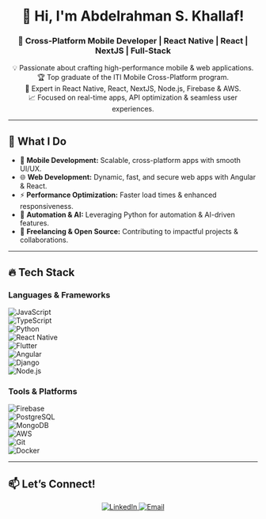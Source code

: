 <h1 align="center">👋 Hi, I'm Abdelrahman S. Khallaf!</h1>  
<h3 align="center">🚀 Cross-Platform Mobile Developer | React Native | React | NextJS | Full-Stack</h3>  

<p align="center">
  💡 Passionate about crafting high-performance mobile & web applications. <br>
  🏆 Top graduate of the ITI Mobile Cross-Platform program. <br>
  🔧 Expert in React Native, React, NextJS, Node.js, Firebase & AWS. <br>
  📈 Focused on real-time apps, API optimization & seamless user experiences.
</p>  

---

## 🚀 **What I Do**
- 📲 **Mobile Development:** Scalable, cross-platform apps with smooth UI/UX.  
- 🌐 **Web Development:** Dynamic, fast, and secure web apps with Angular & React.  
- ⚡ **Performance Optimization:** Faster load times & enhanced responsiveness.  
- 🤖 **Automation & AI:** Leveraging Python for automation & AI-driven features.  
- 💼 **Freelancing & Open Source:** Contributing to impactful projects & collaborations.  

---

## 🔥 **Tech Stack**
### **Languages & Frameworks**
![JavaScript](https://img.shields.io/badge/JavaScript-F7DF1E?style=flat&logo=javascript&logoColor=black)  
![TypeScript](https://img.shields.io/badge/TypeScript-3178C6?style=flat&logo=typescript&logoColor=white)  
![Python](https://img.shields.io/badge/Python-3776AB?style=flat&logo=python&logoColor=white)  
![React Native](https://img.shields.io/badge/React%20Native-61DAFB?style=flat&logo=react&logoColor=black)  
![Flutter](https://img.shields.io/badge/Flutter-02569B?style=flat&logo=flutter&logoColor=white)  
![Angular](https://img.shields.io/badge/Angular-DD0031?style=flat&logo=angular&logoColor=white)  
![Django](https://img.shields.io/badge/Django-092E20?style=flat&logo=django&logoColor=white)  
![Node.js](https://img.shields.io/badge/Node.js-339933?style=flat&logo=node.js&logoColor=white)  

### **Tools & Platforms**
![Firebase](https://img.shields.io/badge/Firebase-FFCA28?style=flat&logo=firebase&logoColor=black)  
![PostgreSQL](https://img.shields.io/badge/PostgreSQL-316192?style=flat&logo=postgresql&logoColor=white)  
![MongoDB](https://img.shields.io/badge/MongoDB-47A248?style=flat&logo=mongodb&logoColor=white)  
![AWS](https://img.shields.io/badge/AWS-232F3E?style=flat&logo=amazon-aws&logoColor=white)  
![Git](https://img.shields.io/badge/Git-F05032?style=flat&logo=git&logoColor=white)  
![Docker](https://img.shields.io/badge/Docker-2496ED?style=flat&logo=docker&logoColor=white)  

---

## 📫 **Let’s Connect!**
<p align="center">
  <a href="https://linkedin.com/in/abdelrahman-khallaf">
    <img src="https://img.shields.io/badge/LinkedIn-Connect-blue?style=for-the-badge&logo=linkedin" alt="LinkedIn">
  </a>
  <a href="mailto:a.rahman.khallaf@gmail.com">
    <img src="https://img.shields.io/badge/Email-Contact-red?style=for-the-badge&logo=gmail" alt="Email">
  </a>
</p>
